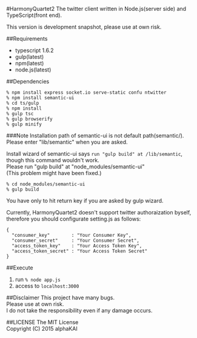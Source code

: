 #HarmonyQuartet2
The twitter client written in Node.js(server side) and TypeScript(front end).  
  
This version is development snapshot, please use at own risk.  
  
  
##Requirements
* typescript 1.6.2  
* gulp(latest)  
* npm(latest)  
* node.js(latest)  
  
  
##Dependencies

```zsh:
% npm install express socket.io serve-static confu ntwitter
% npm install semantic-ui
% cd ts/gulp
% npm install
% gulp tsc
% gulp browserify
% gulp minify
```
  
###Note
Installation path of semantic-ui is not default path(semantic/).  
Please enter "lib/semantic" when you are asked.  
  
Install wizard of semantic-ui says `run "gulp build" at /lib/semantic`, though this command wouldn't work.  
Please run "gulp build" at "node_modules/semantic-ui"  
(This problem might have been fixed.)  

```:zsh
% cd node_modules/semantic-ui  
% gulp build  
```

You have only to hit return key if you are asked by gulp wizard.
  

Currently, HarmonyQuartet2 doesn't support twitter authoraization byself, therefore you should configurate setting.js as follows:  

```:json
{
  "consumer_key"        : "Your Consumer Key",
  "consumer_secret"     : "Your Consumer Secret",
  "access_token_key"    : "Your Access Token Key",
  "access_token_secret" : "Your Access Token Secret"
}
```

  
##Execute
1. run `% node app.js`  
2. access to `localhost:3000`  
  
  
##Disclaimer
This project have many bugs.  
Please use at own risk.  
I do not take the responsibility even if any damage occurs.  
  
  
##LICENSE
The MIT License  
Copyright (C) 2015 alphaKAI  
